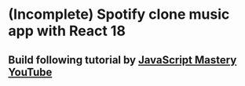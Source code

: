 # (Incomplete) Spotify clone music app with React 18

## Build following tutorial by [JavaScript Mastery YouTube](https://www.youtube.com/watch?v=I1cpb0tYV74)
